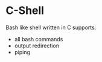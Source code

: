 C-Shell
========

Bash like shell written in C
supports: 
+ all bash commands
+ output redirection
+ piping
